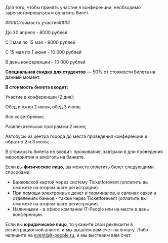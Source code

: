 Для того, чтобы принять участие в конференции, необходимо зарегистрироваться и оплатить билет.

####Стоимость участия####

До 30 апреля - 8000 рублей

С 1 мая по 15 мая - 9000 рублей

С 15 мая по 1 июня - 10 000 рублей

В день конференции - 10 000 рублей

<b>Специальная скидка для студентов</b> — 50% от стоимости билета на данный момент.



<b>В стоимость билета входит:</b> 

Участие в конференции (2 дня);

Обед и ужин 2 июня, обед 3 июня;

Все кофе-брейки;

Развлекательная программа 2 июня;

Автобусы из центра города до места проведения конференции и обратно 2 и 3 июня;

В стоимость билета не входит: проживание, завтраки в дни проведения мероприятия и алкоголь на банкете.



Если вы <b>физическое лицо</b>, вы можете оплатить билет следующими способами:

* Банковской картой через систему Ticketforevent (оплатить вы сможете на втором шаге регистрации).
* При помощи электронных денег и терминалов, в салонах связи и отделениях банков - также через Ticketforevent (оплатить вы сможете на втором шаге регистрации).
* Наличными - в офисе компании IT-People или на месте в день конференции.

Если вы <b>юридическое лицо</b>, то укажите свои реквизиты в регистрационной анкете, и мы вышлем вам счет на оплату. Либо напишите на [event@it-people.ru](event@it-people.ru), и мы выставим вам счет.


<script type="text/javascript" src="https://pycon.ticketforevent.com/ru/widget/?h=0&s=0"></script>
